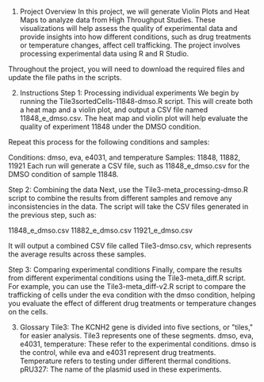1. Project Overview
In this project, we will generate Violin Plots and Heat Maps to analyze data from High Throughput Studies. These visualizations will help assess the quality of experimental data and provide insights into how different conditions, such as drug treatments or temperature changes, affect cell trafficking. The project involves processing experimental data using R and R Studio.

Throughout the project, you will need to download the required files and update the file paths in the scripts.

2. Instructions
Step 1: Processing individual experiments
We begin by running the Tile3sortedCells-11848-dmso.R script. This will create both a heat map and a violin plot, and output a CSV file named 11848_e_dmso.csv. The heat map and violin plot will help evaluate the quality of experiment 11848 under the DMSO condition.

Repeat this process for the following conditions and samples:

Conditions: dmso, eva, e4031, and temperature
Samples: 11848, 11882, 11921
Each run will generate a CSV file, such as 11848_e_dmso.csv for the DMSO condition of sample 11848.

Step 2: Combining the data
Next, use the Tile3-meta_processing-dmso.R script to combine the results from different samples and remove any inconsistencies in the data. The script will take the CSV files generated in the previous step, such as:

11848_e_dmso.csv
11882_e_dmso.csv
11921_e_dmso.csv

It will output a combined CSV file called Tile3-dmso.csv, which represents the average results across these samples.

Step 3: Comparing experimental conditions
Finally, compare the results from different experimental conditions using the Tile3-meta_diff.R script. For example, you can use the Tile3-meta_diff-v2.R script to compare the trafficking of cells under the eva condition with the dmso condition, helping you evaluate the effect of different drug treatments or temperature changes on the cells.

3. Glossary
Tile3: The KCNH2 gene is divided into five sections, or "tiles," for easier analysis. Tile3 represents one of these segments.
dmso, eva, e4031, temperature: These refer to the experimental conditions. dmso is the control, while eva and e4031 represent drug treatments. Temperature refers to testing under different thermal conditions.
pRU327: The name of the plasmid used in these experiments.
